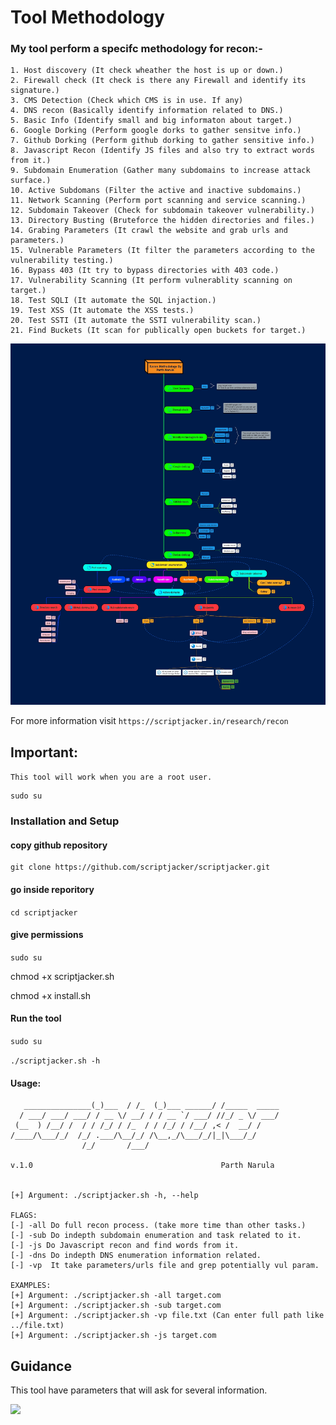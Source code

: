 # Tool Methodology
### My tool perform a specifc methodology for recon:-
```
1. Host discovery (It check wheather the host is up or down.)
2. Firewall check (It check is there any Firewall and identify its signature.)
3. CMS Detection (Check which CMS is in use. If any)
4. DNS recon (Basically identify information related to DNS.)
5. Basic Info (Identify small and big informaton about target.)
6. Google Dorking (Perform google dorks to gather sensitve info.)
7. Github Dorking (Perform github dorking to gather sensitive info.)
8. Javascript Recon (Identify JS files and also try to extract words from it.)
9. Subdomain Enumeration (Gather many subdomains to increase attack surface.)
10. Active Subdomans (Filter the active and inactive subdomains.)
11. Network Scanning (Perform port scanning and service scanning.)
12. Subdomain Takeover (Check for subdomain takeover vulnerability.)
13. Directory Busting (Bruteforce the hidden directories and files.)
14. Grabing Parameters (It crawl the website and grab urls and parameters.)
15. Vulnerable Parameters (It filter the parameters according to the vulnerability testing.)
16. Bypass 403 (It try to bypass directories with 403 code.)
17. Vulnerability Scanning (It perform vulnerablity scanning on target.)
18. Test SQLI (It automate the SQL injaction.)
19. Test XSS (It automate the XSS tests.)
20. Test SSTI (It automate the SSTI vulnerability scan.)
21. Find Buckets (It scan for publically open buckets for target.)
```
<img src="/recon-methodology.png" alt="recon" title="Recon Methodology">

For more information visit ```https://scriptjacker.in/research/recon```

## Important:
`This tool will work when you are a root user.`
```
sudo su
```

### Installation and Setup

#### copy github repository
```
git clone https://github.com/scriptjacker/scriptjacker.git
```

#### go inside reporitory
```cd scriptjacker```

#### give permissions
```sudo su```

chmod +x scriptjacker.sh

chmod +x install.sh

#### Run the tool
```sudo su```

```./scriptjacker.sh -h```

#### Usage:
```
   _______________(_)___  / /_  (_)___ ______/ /_____  _____
  / ___/ ___/ ___/ / __ \/ __/ / / __ `/ ___/ //_/ _ \/ ___/
 (__  ) /__/ /  / / /_/ / /_  / / /_/ / /__/ ,< /  __/ /    
/____/\___/_/  /_/ .___/\__/_/ /\__,_/\___/_/|_|\___/_/     
                /_/       /___/                             

v.1.0                                          Parth Narula 


[+] Argument: ./scriptjacker.sh -h, --help

FLAGS:
[-] -all Do full recon process. (take more time than other tasks.)
[-] -sub Do indepth subdomain enumeration and task related to it.
[-] -js Do Javascript recon and find words from it.
[-] -dns Do indepth DNS enumeration information related.
[-] -vp  It take parameters/urls file and grep potentially vul param.

EXAMPLES:
[+] Argument: ./scriptjacker.sh -all target.com
[+] Argument: ./scriptjacker.sh -sub target.com
[+] Argument: ./scriptjacker.sh -vp file.txt (Can enter full path like ../file.txt)
[+] Argument: ./scriptjacker.sh -js target.com
```

## Guidance 
This tool have parameters that will ask for several information.

 <img src="/tool-output.gif" width="250px">
